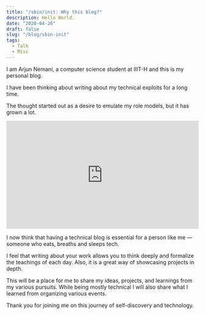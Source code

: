```yaml
---
title: "/sbin/init: Why this blog?"
description: Hello World.
date: "2020-04-26"
draft: false
slug: "/blog/sbin-init"
tags:
  - Talk
  - Misc
---
```


I am Arjun Nemani, a computer science student at IIIT-H and this is my personal blog.

I have been thinking about writing about my technical exploits for a long time.

The thought started out as a desire to emulate my role models, but it has grown a lot.

<div style="position:relative;height:0;overflow:hidden;max-width:100%;padding-bottom:56.25%;">
  <iframe src="https://giphy.com/embed/3oEjHWbXcpeKhTktXi"
    style="position:absolute;top:0;left:0;width:100%;height:100%;"
    frameborder="0"
    allowfullscreen>
  </iframe>
</div>

I now think that having a technical blog is essential for a person like me — someone who eats, breaths and sleeps tech.

I feel that writing about your work allows you to think deeply and formalize the teachings of each day. Also, it is a great way of showcasing projects in depth.

This will be a place for me to share my ideas, projects, and learnings from my various pursuits.
While being mostly technical I will also share what I learned from organizing various events.

Thank you for joining me on this journey of self-discovery and technology.
